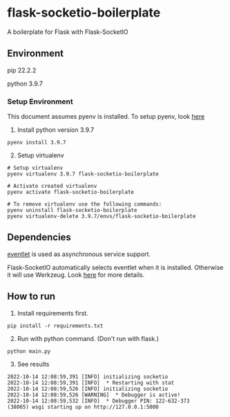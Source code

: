 # flask-socketio-boilerplate
A boilerplate for Flask with Flask-SocketIO


## Environment

pip 22.2.2

python 3.9.7

### Setup Environment 

This document assumes pyenv is installed. 
To setup pyenv, look [here](https://github.com/pyenv/pyenv#installation)

1. Install python version 3.9.7 

```
pyenv install 3.9.7

```

2. Setup virtualenv 

```
# Setup virtualenv 
pyenv virtualenv 3.9.7 flask-socketio-boilerplate

# Activate created virtualenv 
pyenv activate flask-socketio-boilerplate

# To remove virtualenv use the following commands:
pyenv uninstall flask-socketio-boilerplate
pyenv virtualenv-delete 3.9.7/envs/flask-socketio-boilerplate

```

## Dependencies

[eventlet](http://eventlet.net/) is used as asynchronous service support.

Flask-SocketIO automatically selects eventlet when it is installed. Otherwise it will use Werkzeug. Look [here](https://flask-socketio.readthedocs.io/en/latest/intro.html) for more details.

## How to run


1. Install requirements first.

```
pip install -r requirements.txt
```

2. Run with python command. (Don't run with flask.)

```
python main.py
```

3. See results 

```
2022-10-14 12:08:59,391 [INFO] initializing socketio
2022-10-14 12:08:59,391 [INFO]  * Restarting with stat
2022-10-14 12:08:59,526 [INFO] initializing socketio
2022-10-14 12:08:59,526 [WARNING]  * Debugger is active!
2022-10-14 12:08:59,532 [INFO]  * Debugger PIN: 122-632-373
(38065) wsgi starting up on http://127.0.0.1:5000
```